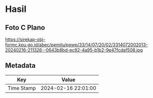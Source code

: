 # Hasil

## Foto C Plano

https://sirekap-obj-formc.kpu.go.id/abec/pemilu/ppwp/33/14/07/20/02/3314072002013-20240216-211326--0643b8bd-ec92-4a95-b1b2-9e47fcdaf508.jpg


## Metadata

| Key        | Value               |
| ---------- | ------------------- |
| Time Stamp | 2024-02-16 22:01:00 |




